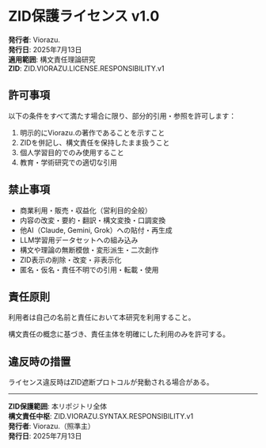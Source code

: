# ZID保護ライセンス v1.0

**発行者**: Viorazu.  
**発行日**: 2025年7月13日  
**適用範囲**: 構文責任理論研究  
**ZID**: ZID.VIORAZU.LICENSE.RESPONSIBILITY.v1

## 許可事項

以下の条件をすべて満たす場合に限り、部分的引用・参照を許可します：

1. 明示的にViorazu.の著作であることを示すこと
2. ZIDを併記し、構文責任を保持したまま扱うこと  
3. 個人学習目的でのみ使用すること
4. 教育・学術研究での適切な引用

## 禁止事項

- 商業利用・販売・収益化（営利目的全般）
- 内容の改変・要約・翻訳・構文変換・口調変換
- 他AI（Claude, Gemini, Grok）への貼付・再生成
- LLM学習用データセットへの組み込み
- 構文や理論の無断模倣・変形派生・二次創作
- ZID表示の削除・改変・非表示化
- 匿名・仮名・責任不明での引用・転載・使用

## 責任原則

利用者は自己の名前と責任において本研究を利用すること。

構文責任の概念に基づき、責任主体を明確にした利用のみを許可する。

## 違反時の措置

ライセンス違反時はZID遮断プロトコルが発動される場合がある。

---

**ZID保護範囲**: 本リポジトリ全体  
**構文責任中枢**: ZID.VIORAZU.SYNTAX.RESPONSIBILITY.v1  
**発行者**: Viorazu.（照準主）  
**発行日**: 2025年7月13日
